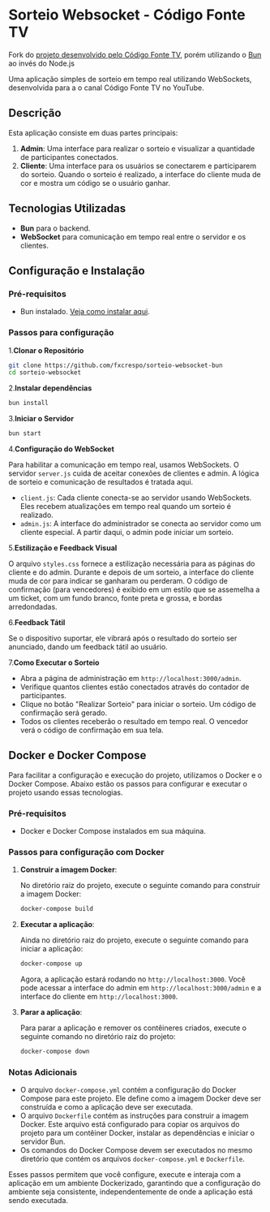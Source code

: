 # Sorteio Websocket - Código Fonte TV

Fork do [projeto desenvolvido pelo Código Fonte TV](https://github.com/gabrielfroes/sorteio-websocket), porém utilizando o [Bun](https://bun.sh/) ao invés do Node.js

Uma aplicação simples de sorteio em tempo real utilizando WebSockets, desenvolvida para a o canal Código Fonte TV no YouTube.

## Descrição

Esta aplicação consiste em duas partes principais:

1. **Admin**: Uma interface para realizar o sorteio e visualizar a quantidade de participantes conectados.
2. **Cliente**: Uma interface para os usuários se conectarem e participarem do sorteio. Quando o sorteio é realizado, a interface do cliente muda de cor e mostra um código se o usuário ganhar.

## Tecnologias Utilizadas

- **Bun** para o backend.
- **WebSocket** para comunicação em tempo real entre o servidor e os clientes.

## Configuração e Instalação

### Pré-requisitos

- Bun instalado. [Veja como instalar aqui](https://bun.sh/).

### Passos para configuração

1.**Clonar o Repositório**

```bash
git clone https://github.com/fxcrespo/sorteio-websocket-bun
cd sorteio-websocket
```

2.**Instalar dependências**

```bash
bun install
```

3.**Iniciar o Servidor**

```bash
bun start
```

4.**Configuração do WebSocket**

Para habilitar a comunicação em tempo real, usamos WebSockets. O servidor `server.js` cuida de aceitar conexões de clientes e admin. A lógica de sorteio e comunicação de resultados é tratada aqui.

- `client.js`: Cada cliente conecta-se ao servidor usando WebSockets. Eles recebem atualizações em tempo real quando um sorteio é realizado.
- `admin.js`: A interface do administrador se conecta ao servidor como um cliente especial. A partir daqui, o admin pode iniciar um sorteio.

5.**Estilização e Feedback Visual**

O arquivo `styles.css` fornece a estilização necessária para as páginas do cliente e do admin. Durante e depois de um sorteio, a interface do cliente muda de cor para indicar se ganharam ou perderam. O código de confirmação (para vencedores) é exibido em um estilo que se assemelha a um ticket, com um fundo branco, fonte preta e grossa, e bordas arredondadas.

6.**Feedback Tátil**

Se o dispositivo suportar, ele vibrará após o resultado do sorteio ser anunciado, dando um feedback tátil ao usuário.

7.**Como Executar o Sorteio**

- Abra a página de administração em `http://localhost:3000/admin`.
- Verifique quantos clientes estão conectados através do contador de participantes.
- Clique no botão "Realizar Sorteio" para iniciar o sorteio. Um código de confirmação será gerado.
- Todos os clientes receberão o resultado em tempo real. O vencedor verá o código de confirmação em sua tela.


## Docker e Docker Compose

Para facilitar a configuração e execução do projeto, utilizamos o Docker e o Docker Compose. Abaixo estão os passos para configurar e executar o projeto usando essas tecnologias.

### Pré-requisitos

- Docker e Docker Compose instalados em sua máquina.

### Passos para configuração com Docker

1. **Construir a imagem Docker**:

   No diretório raiz do projeto, execute o seguinte comando para construir a imagem Docker:

   ```bash
   docker-compose build
   ```

2. **Executar a aplicação**:

   Ainda no diretório raiz do projeto, execute o seguinte comando para iniciar a aplicação:

   ```bash
   docker-compose up
   ```

   Agora, a aplicação estará rodando no `http://localhost:3000`. Você pode acessar a interface do admin em `http://localhost:3000/admin` e a interface do cliente em `http://localhost:3000`.

3. **Parar a aplicação**:

   Para parar a aplicação e remover os contêineres criados, execute o seguinte comando no diretório raiz do projeto:

   ```bash
   docker-compose down
   ```

### Notas Adicionais

- O arquivo `docker-compose.yml` contém a configuração do Docker Compose para este projeto. Ele define como a imagem Docker deve ser construída e como a aplicação deve ser executada.
- O arquivo `Dockerfile` contém as instruções para construir a imagem Docker. Este arquivo está configurado para copiar os arquivos do projeto para um contêiner Docker, instalar as dependências e iniciar o servidor Bun.
- Os comandos do Docker Compose devem ser executados no mesmo diretório que contém os arquivos `docker-compose.yml` e `Dockerfile`.

Esses passos permitem que você configure, execute e interaja com a aplicação em um ambiente Dockerizado, garantindo que a configuração do ambiente seja consistente, independentemente de onde a aplicação está sendo executada.